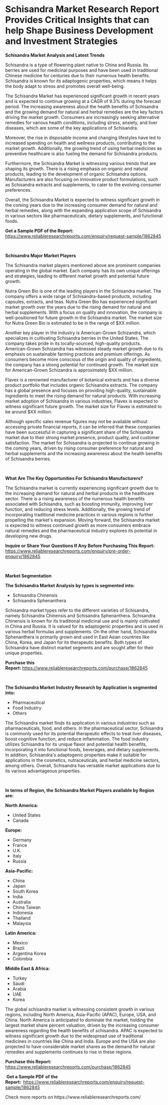 <p><h1>Schisandra Market Research Report Provides Critical Insights that can help Shape Business Development and Investment Strategies</h1></p><p><strong>Schisandra Market Analysis and Latest Trends</strong></p>
<p><p>Schisandra is a type of flowering plant native to China and Russia. Its berries are used for medicinal purposes and have been used in traditional Chinese medicine for centuries due to their numerous health benefits. Schisandra is known for its adaptogenic properties, which means it helps the body adapt to stress and promotes overall well-being.</p><p>The Schisandra Market has experienced significant growth in recent years and is expected to continue growing at a CAGR of 9.3% during the forecast period. The increasing awareness about the health benefits of Schisandra and the growing demand for natural and herbal remedies are the key factors driving the market growth. Consumers are increasingly seeking alternative remedies for various health conditions, including stress, anxiety, and liver diseases, which are some of the key applications of Schisandra.</p><p>Moreover, the rise in disposable income and changing lifestyles have led to increased spending on health and wellness products, contributing to the market growth. Additionally, the growing trend of using herbal medicines as preventive healthcare is also fueling the demand for Schisandra products.</p><p>Furthermore, the Schisandra Market is witnessing various trends that are shaping its growth. There is a rising emphasis on organic and natural products, leading to the development of organic Schisandra options. Manufacturers are also focusing on innovative product formulations, such as Schisandra extracts and supplements, to cater to the evolving consumer preferences.</p><p>Overall, the Schisandra Market is expected to witness significant growth in the coming years due to the increasing consumer demand for natural and herbal remedies, along with the expanding application scope of Schisandra in various sectors like pharmaceuticals, dietary supplements, and functional foods.</p></p>
<p><strong>Get a Sample PDF of the Report:&nbsp;</strong> <a href="https://www.reliableresearchreports.com/enquiry/request-sample/1862845">https://www.reliableresearchreports.com/enquiry/request-sample/1862845</a></p>
<p>&nbsp;</p>
<p><strong>Schisandra Major Market Players</strong></p>
<p><p>The Schisandra market players mentioned above are prominent companies operating in the global market. Each company has its own unique offerings and strategies, leading to different market growth and potential future growth.</p><p>Nutra Green Bio is one of the leading players in the Schisandra market. The company offers a wide range of Schisandra-based products, including capsules, extracts, and teas. Nutra Green Bio has experienced significant market growth over the years due to the rising demand for natural and herbal supplements. With a focus on quality and innovation, the company is well-positioned for future growth in the Schisandra market. The market size for Nutra Green Bio is estimated to be in the range of $XX million.</p><p>Another key player in the industry is American-Grown Schizandra, which specializes in cultivating Schisandra berries in the United States. The company takes pride in its locally-sourced, high-quality products. American-Grown Schizandra has witnessed steady market growth due to its emphasis on sustainable farming practices and premium offerings. As consumers become more conscious of the origin and quality of ingredients, the company has a strong potential for continued growth. The market size for American-Grown Schizandra is approximately $XX million.</p><p>Flavex is a renowned manufacturer of botanical extracts and has a diverse product portfolio that includes organic Schisandra extracts. The company has a global presence and focuses on providing high-quality, sustainable ingredients to meet the rising demand for natural products. With increasing market adoption of Schisandra in various industries, Flavex is expected to witness significant future growth. The market size for Flavex is estimated to be around $XX million.</p><p>Although specific sales revenue figures may not be available without accessing private financial reports, it can be inferred that these companies have been successful in capturing a significant share of the Schisandra market due to their strong market presence, product quality, and customer satisfaction. The market for Schisandra is projected to continue growing in the coming years, driven by rising consumer preference for natural and herbal supplements and the increasing awareness about the health benefits of Schisandra berries.</p></p>
<p>&nbsp;</p>
<p><strong>What Are The Key Opportunities For Schisandra Manufacturers?</strong></p>
<p><p>The Schisandra market is currently experiencing significant growth due to the increasing demand for natural and herbal products in the healthcare sector. There is a rising awareness of the numerous health benefits associated with Schisandra, such as boosting immunity, improving liver function, and reducing stress levels. Additionally, the growing trend of incorporating traditional medicine practices in various regions is further propelling the market's expansion. Moving forward, the Schisandra market is expected to witness continued growth as more consumers embrace natural remedies and the pharmaceutical industry explores its potential in developing new drugs.</p></p>
<p><strong>Inquire or Share Your Questions If Any Before Purchasing This Report:</strong> <a href="https://www.reliableresearchreports.com/enquiry/pre-order-enquiry/1862845">https://www.reliableresearchreports.com/enquiry/pre-order-enquiry/1862845</a></p>
<p>&nbsp;</p>
<p><strong>Market Segmentation</strong></p>
<p><strong>The Schisandra Market Analysis by types is segmented into:</strong></p>
<p><ul><li>Schisandra Chinensis</li><li>Schisandra Sphenanthera</li></ul></p>
<p><p>Schisandra market types refer to the different varieties of Schisandra, namely Schisandra Chinensis and Schisandra Sphenanthera. Schisandra Chinensis is known for its traditional medicinal use and is mainly cultivated in China and Russia. It is valued for its adaptogenic properties and is used in various herbal formulas and supplements. On the other hand, Schisandra Sphenanthera is primarily grown and used in East Asian countries like China, Korea, and Japan for its therapeutic benefits. Both types of Schisandra have distinct market segments and are sought after for their unique properties.</p></p>
<p><strong>Purchase this Report:&nbsp;</strong><a href="https://www.reliableresearchreports.com/purchase/1862845">https://www.reliableresearchreports.com/purchase/1862845</a></p>
<p>&nbsp;</p>
<p><strong>The Schisandra Market Industry Research by Application is segmented into:</strong></p>
<p><ul><li>Pharmaceutical</li><li>Food Industry</li><li>Others</li></ul></p>
<p><p>The Schisandra market finds its application in various industries such as pharmaceuticals, food, and others. In the pharmaceutical sector, Schisandra is commonly used for its potential therapeutic effects to treat liver diseases, boost cognitive function, and reduce inflammation. The food industry utilizes Schisandra for its unique flavor and potential health benefits, incorporating it into functional foods, beverages, and dietary supplements. In addition, Schisandra's adaptogenic properties make it suitable for applications in the cosmetics, nutraceuticals, and herbal medicine sectors, among others. Overall, Schisandra has versatile market applications due to its various advantageous properties.</p></p>
<p>&nbsp;</p>
<p><strong>In terms of Region, the Schisandra Market Players available by Region are:</strong></p>
<p>
    <p> <strong> North America: </strong>
        <ul>
            <li>United States</li>
            <li>Canada</li>
        </ul>
        </p> 
    <p> <strong> Europe: </strong>
        <ul>
            <li>Germany</li>
            <li>France</li>
            <li>U.K.</li>
            <li>Italy</li>
            <li>Russia</li>
        </ul>
        </p> 
    <p> <strong> Asia-Pacific: </strong>
        <ul>
            <li>China</li>
            <li>Japan</li>
            <li>South Korea</li>
            <li>India</li>
            <li>Australia</li>
            <li>China Taiwan</li>
            <li>Indonesia</li>
            <li>Thailand</li>
            <li>Malaysia</li>
        </ul>
        </p> 
    <p> <strong> Latin America: </strong>
        <ul>
            <li>Mexico</li>
            <li>Brazil</li>
            <li>Argentina Korea</li>
            <li>Colombia</li>
        </ul>
        </p> 
    <p> <strong> Middle East & Africa: </strong>
        <ul>
            <li>Turkey</li>
            <li>Saudi</li>
            <li>Arabia</li>
            <li>UAE</li>
            <li>Korea</li>
        </ul>
    </p>
    </p>
<p><p>The global schisandra market is witnessing consistent growth in various regions, including North America, Asia-Pacific (APAC), Europe, USA, and China. North America is anticipated to dominate the market, holding the largest market share percent valuation, driven by the increasing consumer awareness regarding the health benefits of schisandra. APAC is expected to witness significant growth due to the widespread use of traditional medicines in countries like China and India. Europe and the USA are also projected to have considerable market shares as the demand for natural remedies and supplements continues to rise in these regions.</p></p>
<p><strong>Purchase this Report: </strong><a href="https://www.reliableresearchreports.com/purchase/1862845">https://www.reliableresearchreports.com/purchase/1862845</a></p>
<p>&nbsp;<strong>Get a Sample PDF of the Report:&nbsp;&nbsp;</strong><a href="https://www.reliableresearchreports.com/enquiry/request-sample/1862845">https://www.reliableresearchreports.com/enquiry/request-sample/1862845</a></p>
<p><strong></strong></p>
<p>Check more reports on https://www.reliableresearchreports.com/</p>